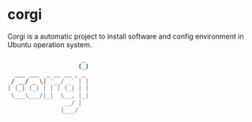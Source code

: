# corgi
Corgi is a automatic project to install software and config environment in Ubuntu operation system.


```bash
                     _ 
                    (_)
  ___ ___  _ __ __ _ _ 
 / __/ _ \| '__/ _` | |
| (_| (_) | | | (_| | |
 \___\___/|_|  \__, |_|
                __/ |  
               |___/   
```

###